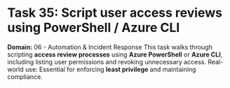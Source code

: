 # Task 35: Script user access reviews using PowerShell / Azure CLI
**Domain:** 06 - Automation & Incident Response
This task walks through scripting **access review processes** using **Azure PowerShell** or **Azure CLI**, including listing user permissions and revoking unnecessary access.
Real-world use: Essential for enforcing **least privilege** and maintaining compliance.

